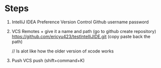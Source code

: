 # Steps


1. IntelliJ IDEA
      Preference
          Version Control
                Github
                    username password
                    
                    
2. VCS
    Remotes
        +
          give it a name and path (go to github create repository)
            https://github.com/ericyu423/testIntelliJIDE.git (copy paste back the path)
            
     // Is alot like how the older version of xcode works

3.  Push
    VCS
        push (shift+command+K)
          
      
        


